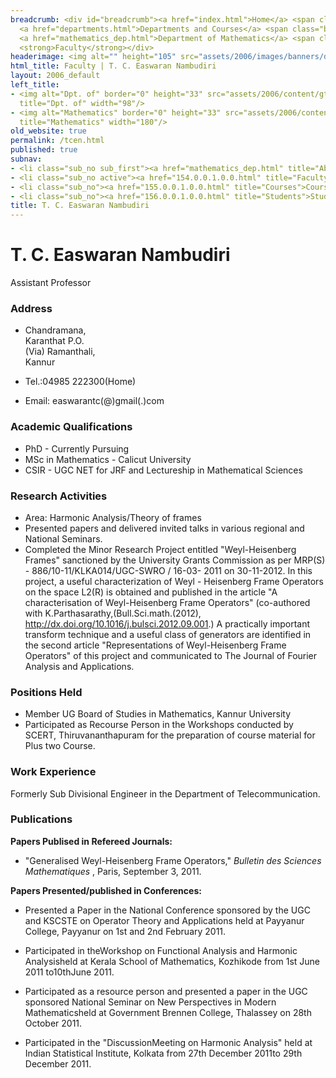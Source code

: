 ```yaml
---
breadcrumb: <div id="breadcrumb"><a href="index.html">Home</a> <span class="breadcrumb_spacer">&gt;</span>
  <a href="departments.html">Departments and Courses</a> <span class="breadcrumb_spacer">&gt;</span>
  <a href="mathematics_dep.html">Department of Mathematics</a> <span class="breadcrumb_spacer">&gt;</span>
  <strong>Faculty</strong></div>
headerimage: <img alt="" height="105" src="assets/2006/images/banners/departments.jpg" width="472"/>
html_title: Faculty | T. C. Easwaran Nambudiri
layout: 2006_default
left_title:
- <img alt="Dpt. of" border="0" height="33" src="assets/2006/content/gt/fcb6421c7c62628408190d4ca84029e5.png"
  title="Dpt. of" width="98"/>
- <img alt="Mathematics" border="0" height="33" src="assets/2006/content/gt/3698bdf3d9248d5ae202f87b14d7f776.png"
  title="Mathematics" width="180"/>
old_website: true
permalink: /tcen.html
published: true
subnav:
- <li class="sub_no sub_first"><a href="mathematics_dep.html" title="About">About</a></li>
- <li class="sub_no active"><a href="154.0.0.1.0.0.html" title="Faculty">Faculty</a></li>
- <li class="sub_no"><a href="155.0.0.1.0.0.html" title="Courses">Courses</a></li>
- <li class="sub_no"><a href="156.0.0.1.0.0.html" title="Students">Students</a></li>
title: T. C. Easwaran Nambudiri
---
```


# T. C. Easwaran Nambudiri

Assistant Professor

### Address

  * Chandramana,  
Karanthat P.O.  
(Via) Ramanthali,  
Kannur

  * Tel.:04985 222300(Home)
  * Email: easwarantc(@)gmail(.)com

### Academic Qualifications

  * PhD - Currently Pursuing
  * MSc in Mathematics - Calicut University
  * CSIR - UGC NET for JRF and Lectureship in Mathematical Sciences

### Research Activities

  * Area: Harmonic Analysis/Theory of frames
  * Presented papers and delivered invited talks in various regional and National Seminars.
  * Completed the Minor Research Project entitled "Weyl-Heisenberg Frames" sanctioned by the University Grants Commission as per MRP(S) - 886/10-11/KLKA014/UGC-SWRO / 16-03- 2011 on 30-11-2012. In this project, a useful characterization of Weyl - Heisenberg Frame Operators on the space L2(R) is obtained and published in the article "A characterisation of Weyl-Heisenberg Frame Operators" (co-authored with K.Parthasarathy,(Bull.Sci.math.(2012), http://dx.doi.org/10.1016/j.bulsci.2012.09.001.) A practically important transform technique and a useful class of generators are identified in the second article "Representations of Weyl-Heisenberg Frame Operators" of this project and communicated to The Journal of Fourier Analysis and Applications.

### Positions Held

  * Member UG Board of Studies in Mathematics, Kannur University
  * Participated as Recourse Person in the Workshops conducted by SCERT, Thiruvananthapuram for the preparation of course material for Plus two Course.

### Work Experience

Formerly Sub Divisional Engineer in the Department of Telecommunication.

### Publications

**Papers Publised in Refereed Journals:**

  * "Generalised Weyl-Heisenberg Frame Operators," _Bulletin des Sciences Mathematiques_ , Paris, September 3, 2011.

**Papers Presented/published in Conferences:**

  * Presented a Paper in the National Conference sponsored by the UGC and KSCSTE on Operator Theory and Applications held at Payyanur College, Payyanur on 1st and 2nd February 2011.  

  * Participated in theWorkshop on Functional Analysis and Harmonic Analysisheld at Kerala School of Mathematics, Kozhikode from 1st June 2011 to10thJune 2011.  

  * Participated as a resource person and presented a paper in the UGC sponsored National Seminar on New Perspectives in Modern Mathematicsheld at Government Brennen College, Thalassey on 28th October 2011.
  * Participated in the "DiscussionMeeting on Harmonic Analysis" held at Indian Statistical Institute, Kolkata from 27th December 2011to 29th December 2011.